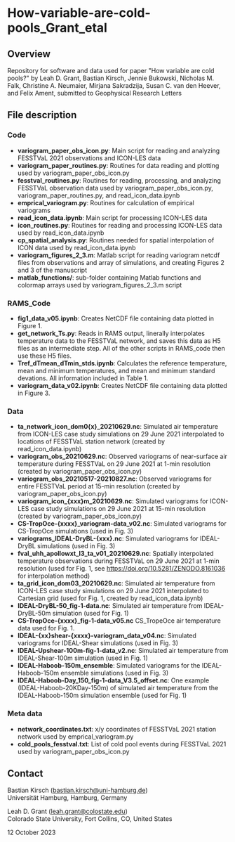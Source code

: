 # How-variable-are-cold-pools_Grant_etal

## Overview
Repository for software and data used for paper "How variable are cold pools?" by Leah D. Grant, Bastian Kirsch, Jennie Bukowski, Nicholas M. Falk, Christine A. Neumaier, Mirjana Sakradzija, Susan C. van den Heever, and Felix Ament, submitted to Geophysical Research Letters  

## File description
### Code
- **variogram_paper_obs_icon.py**: Main script for reading and analyzing FESSTVaL 2021 observations and ICON-LES data
- **variogram_paper_routines.py**: Routines for data reading and plotting used by variogram_paper_obs_icon.py
- **fesstval_routines.py**: Routines for reading, processing, and analyzing FESSTVaL observation data used by variogram_paper_obs_icon.py, variogram_paper_routines.py, and read_icon_data.ipynb
- **emprical_variogram.py**: Routines for calculation of empirical variograms
- **read_icon_data.ipynb**: Main script for processing ICON-LES data
- **icon_routines.py**: Routines for reading and processing ICON-LES data used by read_icon_data.ipynb
- **cp_spatial_analysis.py**: Routines needed for spatial interpolation of ICON data used by read_icon_data.ipynb
- **variogram_figures_2_3.m**: Matlab script for reading variogram netcdf files from observations and array of simulations, and creating Figures 2 and 3 of the manuscript
- **matlab_functions/**: sub-folder containing Matlab functions and colormap arrays used by variogram_figures_2_3.m script

### RAMS_Code
- **fig1_data_v05.ipynb**: Creates NetCDF file containing data plotted in Figure 1.
- **get_network_Ts.py**: Reads in RAMS output, linerally interpolates temperature data to the FESSTVaL network, and saves this data as H5 files as an intermediate step. All of the other scripts in RAMS_code then use these H5 files.
- **Tref_dTmean_dTmin_stds.ipynb**: Calculates the reference temperature, mean and minimum temperatures, and mean and minimum standard devations. All information included in Table 1. 
- **variogram_data_v02.ipynb**: Creates NetCDF file containing data plotted in Figure 3.

### Data
- **ta_network_icon_dom0{x}_20210629.nc**: Simulated air temperature from ICON-LES case study simulations on 29 June 2021 interpolated to locations of FESSTVaL station network (created by read_icon_data.ipynb)
- **variogram_obs_20210629.nc**: Observed variograms of near-surface air temperature during FESSTVaL on 29 June 2021 at 1-min resolution (created by variogram_paper_obs_icon.py)
- **variogram_obs_20210517-20210827.nc**: Observed variograms for entire FESSTVaL period at 15-min resolution (created by variogram_paper_obs_icon.py)
- **variogram_icon_{xxx}m_20210629.nc**: Simulated variograms for ICON-LES case study simulations on 29 June 2021 at 15-min resolution (created by variogram_paper_obs_icon.py)
- **CS-TropOce-{xxxx}_variogram-data_v02.nc**: Simulated variograms for CS-TropOce simulations (used in Fig. 3)
- **variograms_IDEAL-DryBL-{xxx}.nc**: Simulated variograms for IDEAL-DryBL simulations (used in Fig. 3)
- **fval_uhh_apollowxt_l3_ta_v01_20210629.nc**: Spatially interpolated temperature observations during FESSTVaL on 29 June 2021 at 1-min resolution (used for Fig. 1, see https://doi.org/10.5281/ZENODO.8161036 for interpolation method)
- **ta_grid_icon_dom03_20210629.nc**: Simulated air temperature from ICON-LES case study simulations on 29 June 2021 interpolated to Cartesian grid (used for Fig. 1, created by read_icon_data.ipynb)
- **IDEAL-DryBL-50_fig-1-data.nc**: Simulated air temperature from IDEAL-DryBL-50m simulation (used for Fig. 1)
- **CS-TropOce-{xxxx}_fig-1-data_v05.nc** CS_TropeOce air temperature data used for Fig. 1.
- **IDEAL-{xx}shear-{xxxx}-variogram_data_v04.nc**: Simulated variograms for IDEAL-Shear simulations (used in Fig. 3)
- **IDEAL-Upshear-100m-fig-1-data_v2.nc**: Simulated air temperature from IDEAL-Shear-100m simulation (used in Fig. 1)
- **IDEAL-Haboob-150m_ensemble**: Simulated variograms for the IDEAL-Haboob-150m ensemble simulations (used in Fig. 3)
- **IDEAL-Haboob-Day_150_fig-1-data_V3.5_offset.nc**: One example (IDEAL-Haboob-20KDay-150m) of simulated air temperature from the IDEAL-Haboob-150m simulation ensemble (used for Fig. 1)

### Meta data
- **network_coordinates.txt**: x/y coordinates of FESSTVaL 2021 station network used by emprical_variogram.py
- **cold_pools_fesstval.txt**: List of cold pool events during FESSTVaL 2021 used by variogram_paper_obs_icon.py


## Contact
Bastian Kirsch (bastian.kirsch@uni-hamburg.de)<br>
Universität Hamburg, Hamburg, Germany

Leah D. Grant (leah.grant@colostate.edu)<br>
Colorado State University, Fort Collins, CO, United States

12 October 2023
